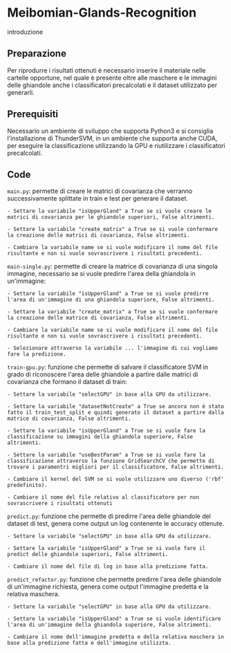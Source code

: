 # Meibomian-Glands-Recognition

introduzione

## Preparazione

Per riprodurre i risultati ottenuti è necessario inserire il materiale nelle cartelle opportune, nel quale è presente oltre alle maschere e le immagini delle ghiandole anche i classificatori precalcolati e il dataset utilizzato per generarli. 

## Prerequisiti

Necessario un ambiente di sviluppo che supporta Python3 e si consiglia l'installazione di ThunderSVM, in un ambiente che supporta anche CUDA, per eseguire la classificazione utilizzando la GPU e riutilizzare i classificatori precalcolati.
		
## Code

`main.py`: permette di creare le matrici di covarianza che verranno successivamente splittate in train e test per generare il dataset.
		 
	- Settare la variabile "isUpperGland" a True se si vuole creare le matrici di covarianza per le ghiandole superiori, False altrimenti.
	
	- Settare la variabile "create_matrix" a True se si vuole confermare la creazione delle matrici di covarianza, False altrimenti.
	
	- Cambiare la variabile name se si vuole modificare il nome del file risultante e non si vuole sovrascrivere i risultati precedenti.

`main-single.py`: permette di creare la matrice di covarianza di una singola immagine, necessario se si vuole predirre l'area della ghiandola in un'immagine:
	
	- Settare la variabile "isUpperGland" a True se si vuole predirre l'area di un'immagine di una ghiandola superiore, False altrimenti.
	
	- Settare la variabile "create_matrix" a True se si vuole confermare la creazione delle matrice di covarianza, False altrimenti.
	
	- Cambiare la variabile name se si vuole modificare il nome del file risultante e non si vuole sovrascrivere i risultati precedenti.
	
	- Selezionare attraverso la variabile ... l'immagine di cui vogliamo fare la predizione. 
	
`train-gpu.py`: funzione che permette di salvare il classificatore SVM in grado di riconoscere l'area delle ghiandole a partire dalle matrici di covarianza che formano il dataset di train:

	- Settare la variabile "selectGPU" in base alla GPU da utilizzare.
	
	- Settare la variabile "datasetNotCreate" a True se ancora non è stato fatto il train_test_split e quindi generato il dataset a partire dalla matrice di covarianza, False altrimenti.
	
	- Settare la variabile "isUpperGland" a True se si vuole fare la classificazione su immagini della ghiandola superiore, False altrimenti.
	
	- Settare la variabile "useBestParam" a True se si vuole fare la classificazione attraverso la funzione GridSearchCV che permette di trovare i paramentri migliori per il classificatore, False altrimenti.
	
	- Cambiare il kernel del SVM se si vuole utilizzare uno diverso ('rbf' predefinito).
	
	- Cambiare il nome del file relativo al classificatore per non sovrascrivere i risultati ottenuti
	
`predict.py`: funzione che permette di predirre l'area delle ghiandole del dataset di test, genera come output un log contenente le accuracy ottenute.

	- Settare la variabile "selectGPU" in base alla GPU da utilizzare.
	
	- Settare la variabile "isUpperGland" a True se si vuole fare il predict delle ghiandole superiori, False altrimenti.
	
	- Cambiare il nome del file di log in base alla predizione fatta.
	
`predict_refactor.py`: funzione che permette predirre l'area delle ghiandole di un'immagine richiesta, genera come output l'immagine predetta e la relativa maschera.

	- Settare la variabile "selectGPU" in base alla GPU da utilizzare.
	
	- Settare la variabile "isUpperGland" a True se si vuole identificare l'area di un'immagine della ghiandola superiore, False altrimenti.
	
	- Cambiare il nome dell'immagine predetta e della relativa maschera in base alla predizione fatta e dell'immagine utilizzta.


